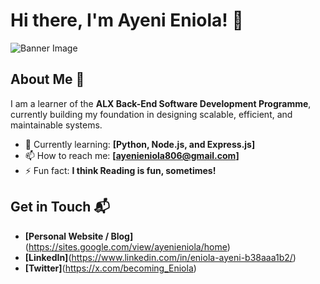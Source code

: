 # Hi there, I'm Ayeni Eniola! 👋

![Banner Image](![image](https://github.com/user-attachments/assets/6d5845ea-6e08-4a7c-ac4f-6460b772aff0)
)

## About Me 🚀

I am a learner of the **ALX Back-End Software Development Programme**, currently building my foundation in designing scalable, efficient, and maintainable systems.

- 🌱 Currently learning: **[Python, Node.js, and Express.js]**
- 📫 How to reach me: **[ayenieniola806@gmail.com]**
- ⚡ Fun fact: **I think Reading is fun, sometimes!**


## Get in Touch 📬

- **[Personal Website / Blog]**(https://sites.google.com/view/ayenieniola/home)
- **[LinkedIn]**(https://www.linkedin.com/in/eniola-ayeni-b38aaa1b2/)
- **[Twitter]**(https://x.com/becoming_Eniola)


